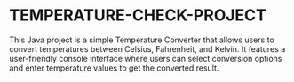 # TEMPERATURE-CHECK-PROJECT
This Java project is a simple Temperature Converter that allows users to convert temperatures between Celsius, Fahrenheit, and Kelvin. It features a user-friendly console interface where users can select conversion options and enter temperature values to get the converted result.

